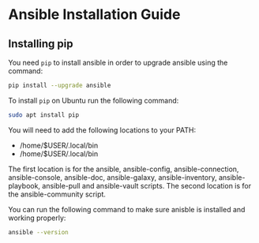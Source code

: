 # Ansible Installation Guide


## Installing pip

You need `pip` to install ansible in order to upgrade ansible using the
command:

```bash
pip install --upgrade ansible
```

To install `pip` on Ubuntu run the following command:

```bash
sudo apt install pip
```

You will need to add the following locations to your PATH:

* /home/$USER/.local/bin
* /home/$USER/.local/bin 

The first location is for the ansible, ansible-config, 
ansible-connection, ansible-console, ansible-doc, ansible-galaxy, 
ansible-inventory, ansible-playbook, ansible-pull and ansible-vault
scripts. The second location is for the ansible-community script.

You can run the following command to make sure anisble is installed
and working properly:

```bash
ansible --version
```

